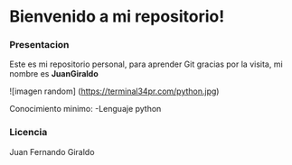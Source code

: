 # Bienvenido a mi repositorio!

### Presentacion
Este es mi repositorio personal, para aprender Git gracias por la visita, mi nombre es **JuanGiraldo**

![imagen random] (https://terminal34pr.com/python.jpg)

Conocimiento minimo:
-Lenguaje python

### Licencia
Juan Fernando Giraldo
